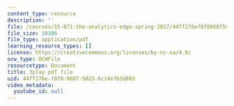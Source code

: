 ```yaml
---
content_type: resource
description: ''
file: /courses/15-071-the-analytics-edge-spring-2017/44ff276ef8f0960750236c14e7b3d803_ruFpq-_wpc0.pdf
file_size: 10386
file_type: application/pdf
learning_resource_types: []
license: https://creativecommons.org/licenses/by-nc-sa/4.0/
ocw_type: OCWFile
resourcetype: Document
title: 3play pdf file
uid: 44ff276e-f8f0-9607-5023-6c14e7b3d803
video_metadata:
  youtube_id: null
---
```

